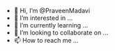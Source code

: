 - 👋 Hi, I’m @PraveenMadavi
- 👀 I’m interested in ...
- 🌱 I’m currently learning ...
- 💞️ I’m looking to collaborate on ...
- 📫 How to reach me ...

<!---
PraveenMadavi/PraveenMadavi is a ✨ special ✨ repository because its `README.md` (this file) appears on your GitHub profile.
You can click the Preview link to take a look at your changes.
--->
